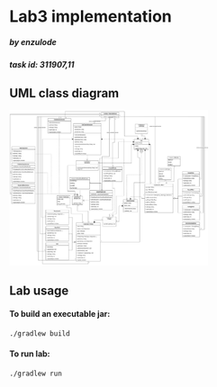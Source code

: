 # Lab3 implementation
##### by enzulode

##### task id: 311907,11

## UML class diagram
<img src="docs/UML-png-v1.1.0.png" style="background-color: white" height="70%" width="70%"/>

## Lab usage
#### To build an executable jar:
```shell
./gradlew build
```

#### To run lab:
```shell
./gradlew run
```